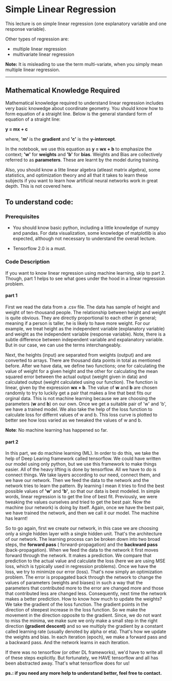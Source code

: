 # Simple Linear Regression

This lecture is on simple linear regression (one explanatory variable and one response variable). 

Other types of regression are:
* multiple linear regression
* multivariate linear regression

**Note:** It is misleading to use the term multi-variate, when you simply mean multiple linear regression.

***

## Mathematical Knowledge Required

Mathematical knowledge required to understand linear regression includes very basic knowedge about coordinate geometry. You should know how to form equation of a straight line. Below is the general standard form of equation of a straight line:

**y = mx + c**

where, **'m'** is the **gradient** and **'c'** is the **y-intercept**.

In the notebook, we use this equation as **y = wx + b** to emphasize the context; **'w'** for **weights** and **'b'** for **bias**. Weights and Bias are collectively referred to as **parameters**.  These are learnt by the model during training.

Also, you should know a litte linear algebra (atleast matrix algebra), some statistics, and optimization theory and all that it takes to learn these subjects if you want to learn how artificial neural networks work in great depth. This is not covered here.  


## To understand code:

### Prerequisites

* You should know basic python, including a little knowledge of numpy and pandas. For data visualization, some knowledge of matplotlib is also expected, although not necessary to understand the overall lecture.

* Tensorflow 2.0 is a must. 

### Code Description

If you want to know linear regression using machine learning, skip to part 2. Though, part 1 helps to see what goes under the hood in a linear regression problem. 

#### part 1
First we read the data from a .csv file. The data has sample of height and weight of ten-thousand people. The relationship between height and weight is quite obvious. They are directly proportional to each other in general; meaning if a person is taller, he is likely to have more weight. For our example, we treat height as the independent variable (explanatory variable) and weight as the independent variable (response variable). Note, there is a subtle difference between independent variable and expalanatory variable. But in our case, we can use the terms interchangeably. 

Next, the heights (input) are separated from weights (output) and are converted to arrays. There are thousand data points in total as mentioned before. After we have data, we define two functions; one for calculating the value of weight for a given height and the other for calculating the mean squared error between the actual output (weight given in data) and calculated output (weight calculated using our function). The function is linear, given by the expression **wx + b**. The value of **w** and **b** are chosen randomly to try to luckily get a pair that makes a line that best fits our orginal data. This is not machine learning because we are choosing the parameters (**w** and **b**) on our own. Once we get a suitable pair of 'w' and 'b', we have a trained model. We also take the help of the loss function to calculate loss for differnt values of w and b. This loss curve is plotted to better see how loss varied as we tweaked the values of w and b. 

**Note**: No machine learning has happened so far. 

#### part 2
In this part, we do machine learning (ML). In order to do this, we take the help of Deep Learing framework called tensorflow. We could have written our model using only python, but we use this framework to make things easier. All of the heavy lifting is done by tensorflow. All we have to do is connect things. We take layers according to our need, connect them, and we have our network. Then we feed the data to the network and the network tries to learn the pattern. By learning I mean it tries to find the best possible values of **'w'** and **'b'**, so that our data is best modeled. In simple words, linear regression is to get the line of best fit. Previously, we were tweaking the values ourselves and tried to get the best pair. Now the machine (our network) is doing by itself. Again, once we have the best pair, we have trained the network, and then we call it our model. The machine has learnt!

So to go again, first we create our network, in this case we are choosing only a single hidden layer with a single hidden unit. That's the architecture of our network. The learning process can be broken down into two broad steps, the **forward pass** ( forward-propagation) and the **backward pass** (back-propagation). When we feed the data to the network it first moves forward through the network. It makes a prediction. We compare that prediction to the actual value and calculate the loss (here we are using MSE loss, which is typically used in regression problems). Once we have the loss, we try to minimize our error (loss). That's now simply an optimization problem. The error is propagated back through the network to change the values of parameters (weights and biases) in such a way that the parameters that contributed more to the error are changed more and those that contributed less are changed less. Consequently, next time the network makes a better prediction. How to know how much to update the weights? We take the gradient of the loss function. The gradient points in the direction of steepest increase in the loss function. So we make the movement in the direction opposite to the gradient. Since, we do not want to miss the minima, we make sure we only make a small step in the right direction **(gradient descent)** and so we multiply the gradient by a constant called learning rate (usually denoted by alpha or eta). That's how we update the weights and bias. In each iteration (epoch), we make a forward pass and a backward pass. And the network learns in each iteration.   

If there was no tensorflow (or other DL frameworks), we'd have to write all of these steps explicitly. But fortunately, we HAVE tensorflow and all has been abstracted away. That's what tensorflow does for us!



**ps.: if you need any more help to understand better, feel free to contact.**
